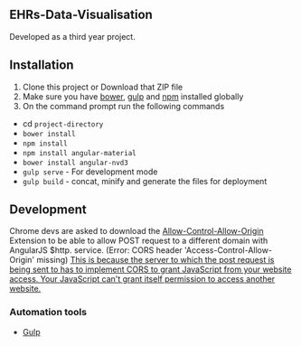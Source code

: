 ## EHRs-Data-Visualisation

Developed as a third year project.

## Installation
1. Clone this project or Download that ZIP file
2. Make sure you have [bower](http://bower.io/), [gulp](https://www.npmjs.com/package/gulp) and  [npm](https://www.npmjs.org/) installed globally
3. On the command prompt run the following commands
- cd `project-directory`
- `bower install`
- `npm install`
- `npm install angular-material`
- `bower install angular-nvd3`
- `gulp serve` - For development mode
- `gulp build` - concat, minify and generate the files for deployment

## Development
Chrome devs are asked to download the [Allow-Control-Allow-Origin](https://chrome.google.com/webstore/detail/allow-control-allow-origi/nlfbmbojpeacfghkpbjhddihlkkiljbi?hl=en-GB) Extension to be able to allow POST request to a different domain with AngularJS $http.  service. (Error: CORS header 'Access-Control-Allow-Origin' missing) [This is because the server to which the post request is being sent to has to implement CORS to grant JavaScript from your website access. Your JavaScript can't grant itself permission to access another website.](http://stackoverflow.com/questions/23823010/how-to-enable-cors-in-angularjs)
### Automation tools

- [Gulp](http://gulpjs.com/)
